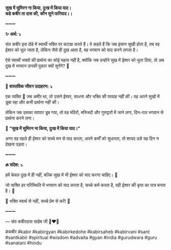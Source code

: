 **सुख में सुमिरन ना किया, दुःख में किया याद।**\
**कहे कबीर ता दास की, कौन सुने फरियाद।।**

➖➖➖

**✨ अर्थ: ⤵**

संत कबीर इस दोहे में स्वार्थी भक्ति पर कटाक्ष करते हैं। वे कहते हैं कि जब इंसान सुखी होता है, तब वह ईश्वर को भूल जाता है, लेकिन जैसे ही दुख आता है, वह भगवान को याद करने लगता है।

ऐसे स्वार्थी भक्तों की प्रार्थना का कोई महत्व नहीं है, क्योंकि जब उन्होंने सुख में ईश्वर को भुला दिया, तो अब दुख में भगवान उनकी पुकार क्यों सुनेंगे? 🤔

➖➖➖

**🌾 वास्तविक जीवन उदाहरण: ⤵**

एक व्यक्ति 💼 जब अमीर था, तो उसने ईश्वर, साधना और भक्ति की परवाह नहीं की। वह अपने सुखों में डूबा रहा और कभी प्रार्थना नहीं की।

लेकिन जब उसका व्यापार डूब गया, तो वह मंदिरों, मस्जिदों और गुरुद्वारों में जाने लगा, दिन-रात भगवान से प्रार्थना करने लगा।

**📜 "सुख में सुमिरन ना किया, दुःख में किया याद।"**

अगर वह पहले ही ईश्वर को सच्चे मन से याद करता, अपने कर्मों को सुधारता, तो शायद उसे यह दिन न देखना पड़ता।

➖➖➖

**🔥 संदेश: ⤵**

हमें केवल दुख में ही नहीं, बल्कि सुख में भी ईश्वर को याद करना चाहिए। 🙌

जो व्यक्ति हर परिस्थिति में भगवान को याद करता है, सच्चे कर्म करता है, वही ईश्वर की कृपा का पात्र बनता है। 💖

🙏 भक्ति स्वार्थ से नहीं, सच्चे प्रेम से करें! 🌿

➖➖➖

— संत कबीरदास साहेब जी 🙏❤️💯

#कबीर #kabir #kabirgyan #kabirkedohe #kabirsaheb #kabirvani #sant #santkabir #spiritual #wisdom #advaita #gyan #india #gurudwara #guru #sanatani #hindu
